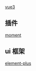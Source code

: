 

[vue3](https://cn.vuejs.org/guide/introduction.html)

## 插件

[moment](http://momentjs.cn/docs/)

## ui 框架

[element-plus](https://element-plus.gitee.io/zh-CN/component/button.html)